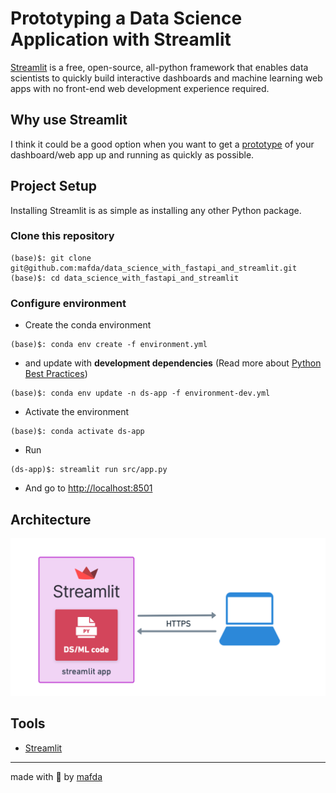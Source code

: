 # Prototyping a Data Science Application with Streamlit

[Streamlit](https://streamlit.io) is a free, open-source, all-python framework
that enables data scientists to quickly build interactive dashboards and machine
learning web apps with no front-end web development experience required.

## Why use Streamlit

I think it could be a good option when you want to get a
[prototype](https://www.datarevenue.com/en-blog/data-dashboarding-streamlit-vs-dash-vs-shiny-vs-voila)
of your dashboard/web app up and running as quickly as possible.

## Project Setup

Installing Streamlit is as simple as installing any other Python package.

### Clone this repository

```shell
(base)$: git clone git@github.com:mafda/data_science_with_fastapi_and_streamlit.git
(base)$: cd data_science_with_fastapi_and_streamlit
```

### Configure environment

- Create the conda environment

```shell
(base)$: conda env create -f environment.yml
```

- and update with **development dependencies** (Read more about [Python Best
  Practices](https://github.com/mafda/python_best_practices))

```shell
(base)$: conda env update -n ds-app -f environment-dev.yml
```

- Activate the environment

```shell
(base)$: conda activate ds-app
```

- Run

```shell
(ds-app)$: streamlit run src/app.py
```

- And go to [http://localhost:8501](http://localhost:8501)

## Architecture

![streamlit basic architecture](assets/streamlit-basic.png)

## Tools

- [Streamlit](https://streamlit.io)


---

made with 💙 by [mafda](https://mafda.github.io/)
